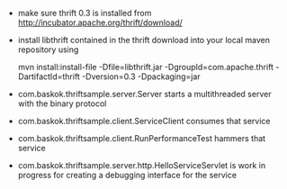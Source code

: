 * make sure thrift 0.3 is installed from http://incubator.apache.org/thrift/download/
* install libthrift contained in the thrift download into your local maven repository using

    mvn install:install-file -Dfile=libthrift.jar -DgroupId=com.apache.thrift -DartifactId=thrift -Dversion=0.3 -Dpackaging=jar

* com.baskok.thriftsample.server.Server starts a multithreaded server with the binary protocol
* com.baskok.thriftsample.client.ServiceClient consumes that service
* com.baskok.thriftsample.client.RunPerformanceTest hammers that service
* com.baskok.thriftsample.server.http.HelloServiceServlet is work in progress for creating a debugging interface for the service
